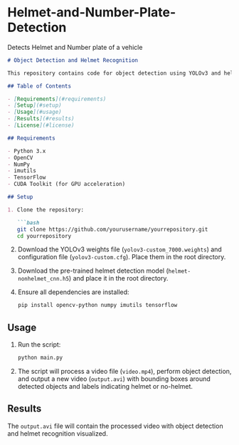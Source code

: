 # Helmet-and-Number-Plate-Detection
Detects Helmet and Number plate of a vehicle


```markdown
# Object Detection and Helmet Recognition

This repository contains code for object detection using YOLOv3 and helmet recognition using a pre-trained CNN model. The system processes a video stream, detects objects, and identifies whether a person in the frame is wearing a helmet or not.

## Table of Contents

- [Requirements](#requirements)
- [Setup](#setup)
- [Usage](#usage)
- [Results](#results)
- [License](#license)

## Requirements

- Python 3.x
- OpenCV
- NumPy
- imutils
- TensorFlow
- CUDA Toolkit (for GPU acceleration)

## Setup

1. Clone the repository:

   ```bash
   git clone https://github.com/yourusername/yourrepository.git
   cd yourrepository
   ```

2. Download the YOLOv3 weights file (`yolov3-custom_7000.weights`) and configuration file (`yolov3-custom.cfg`). Place them in the root directory.

3. Download the pre-trained helmet detection model (`helmet-nonhelmet_cnn.h5`) and place it in the root directory.

4. Ensure all dependencies are installed:

   ```bash
   pip install opencv-python numpy imutils tensorflow
   ```

## Usage

1. Run the script:

   ```bash
   python main.py
   ```

2. The script will process a video file (`video.mp4`), perform object detection, and output a new video (`output.avi`) with bounding boxes around detected objects and labels indicating helmet or no-helmet.

## Results

The `output.avi` file will contain the processed video with object detection and helmet recognition visualized.


